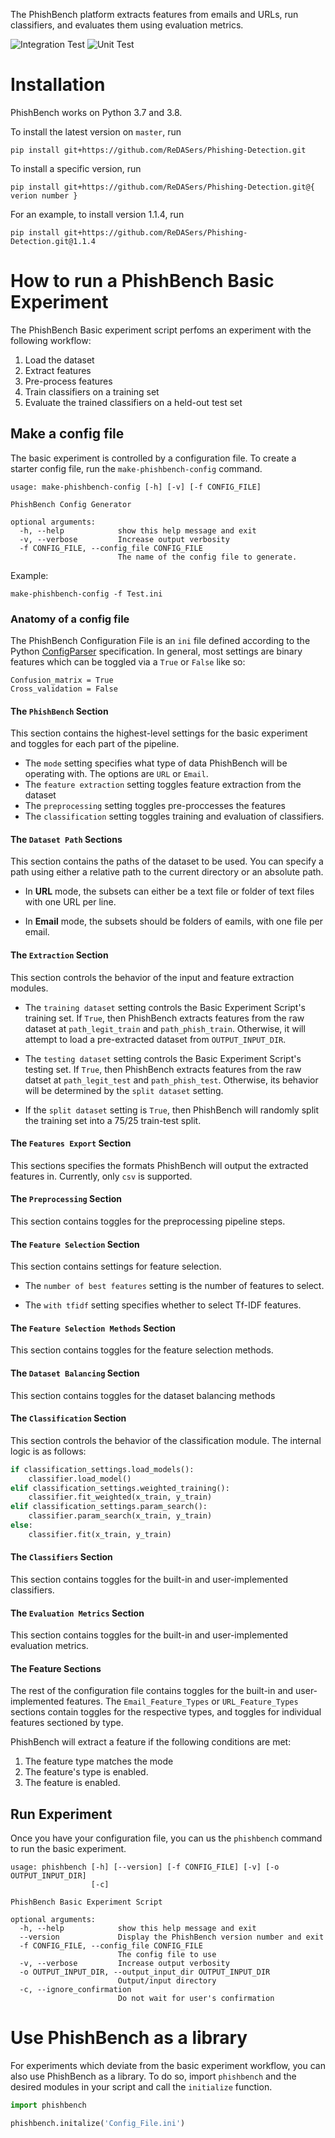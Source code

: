 The PhishBench platform extracts features from emails and URLs, run classifiers, and evaluates them using evaluation metrics.

![Integration Test](https://github.com/ReDASers/Phishing-Detection/workflows/Integration%20Test/badge.svg)
![Unit Test](https://github.com/ReDASers/Phishing-Detection/workflows/Unit%20Test/badge.svg)

# Installation

PhishBench works on Python 3.7 and 3.8.

To install the latest version on `master`, run

    pip install git+https://github.com/ReDASers/Phishing-Detection.git

To install a specific version, run 

    pip install git+https://github.com/ReDASers/Phishing-Detection.git@{ verion number }

For an example, to install version 1.1.4, run 

    pip install git+https://github.com/ReDASers/Phishing-Detection.git@1.1.4

# How to run a PhishBench Basic Experiment 

The PhishBench Basic experiment script perfoms an experiment with the following workflow:

1. Load the dataset
2. Extract features
3. Pre-process features
4. Train classifiers on a training set
5. Evaluate the trained classifiers on a held-out test set

## Make a config file

The basic experiment is controlled by a configuration file. To create a starter config file, run the `make-phishbench-config` command. 

```
usage: make-phishbench-config [-h] [-v] [-f CONFIG_FILE]

PhishBench Config Generator

optional arguments:
  -h, --help            show this help message and exit
  -v, --verbose         Increase output verbosity
  -f CONFIG_FILE, --config_file CONFIG_FILE
                        The name of the config file to generate.
```

Example:

```
make-phishbench-config -f Test.ini
```


### Anatomy of a config file

The PhishBench Configuration File is an `ini` file defined according to the Python [ConfigParser](https://docs.python.org/3/library/configparser.html) specification. In general, most settings are binary features which can be toggled via a `True` or `False` like so:

```
Confusion_matrix = True
Cross_validation = False
```

#### The `PhishBench` Section

This section contains the highest-level settings for the basic experiment and toggles for each part of the pipeline. 

* The `mode` setting specifies what type of data PhishBench will be operating with. The options are `URL` or `Email`. 
* The `feature extraction` setting toggles feature extraction from the dataset
* The `preprocessing` setting toggles pre-proccesses the features
* The `classification` setting toggles training and evaluation of classifiers. 

 

#### The `Dataset Path` Sections
This section contains the paths of the dataset to be used. You can specify a path using either a relative path to the current directory or an absolute path. 

* In **URL** mode, the subsets can either be a text file or folder of text files with one URL per line.  

* In **Email** mode, the subsets should be folders of eamils, with one file per email. 

#### The `Extraction` Section
This section controls the behavior of the input and feature extraction modules. 

* The `training dataset` setting controls the Basic Experiment Script's training set. If `True`, then PhishBench extracts features from the raw dataset at `path_legit_train` and `path_phish_train`. Otherwise, it will attempt to load a pre-extracted dataset from `OUTPUT_INPUT_DIR`.

* The `testing dataset` setting controls the Basic Experiment Script's testing set. If `True`, then PhishBench extracts features from the raw datset at `path_legit_test` and `path_phish_test`. Otherwise, its behavior will be determined by the `split dataset` setting. 

* If the `split dataset` setting is `True`, then PhishBench will randomly split the training set into a 75/25 train-test split. 

#### The `Features Export` Section

This sections specifies the formats PhishBench will output the extracted features in. Currently, only `csv` is supported.

#### The `Preprocessing` Section

This section contains toggles for the preprocessing pipeline steps.

#### The `Feature Selection` Section

This section contains settings for feature selection. 

* The `number of best features` setting is the number of features to select. 

* The `with tfidf` setting specifies whether to select Tf-IDF features. 

#### The `Feature Selection Methods` Section

This section contains toggles for the feature selection methods.

#### The `Dataset Balancing` Section

This section contains toggles for the dataset balancing methods

#### The `Classification` Section

This section controls the behavior of the classification module. The internal logic is as follows: 

```python
if classification_settings.load_models():
    classifier.load_model()
elif classification_settings.weighted_training():
    classifier.fit_weighted(x_train, y_train)
elif classification_settings.param_search():
    classifier.param_search(x_train, y_train)
else:
    classifier.fit(x_train, y_train)
```

#### The `Classifiers` Section

This section contains toggles for the built-in and user-implemented classifiers.

#### The `Evaluation Metrics` Section

This section contains toggles for the built-in and user-implemented evaluation metrics.

#### The Feature Sections

The rest of the configuration file contains toggles for the built-in and user-implemented features. The `Email_Feature_Types` or `URL_Feature_Types` sections contain toggles for the respective types, and toggles for individual features sectioned by type. 

PhishBench will extract a feature if the following conditions are met: 

1. The feature type matches the mode
2. The feature's type is enabled. 
3. The feature is enabled. 

## Run Experiment

Once you have your configuration file, you can us the `phishbench` command to run the basic experiment. 

```
usage: phishbench [-h] [--version] [-f CONFIG_FILE] [-v] [-o OUTPUT_INPUT_DIR]
                  [-c]

PhishBench Basic Experiment Script

optional arguments:
  -h, --help            show this help message and exit
  --version             Display the PhishBench version number and exit
  -f CONFIG_FILE, --config_file CONFIG_FILE
                        The config file to use
  -v, --verbose         Increase output verbosity
  -o OUTPUT_INPUT_DIR, --output_input_dir OUTPUT_INPUT_DIR
                        Output/input directory
  -c, --ignore_confirmation
                        Do not wait for user's confirmation
```

# Use PhishBench as a library
For experiments which deviate from the basic experiment workflow, you can also use PhishBench as a library. To do so, import `phishbench` and the desired modules in your script and call the `initialize` function.

```python
import phishbench

phishbench.initalize('Config_File.ini')
```
